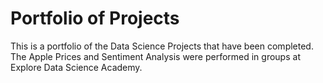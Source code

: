 # Portfolio of Projects
This is a portfolio of the Data Science Projects that have been completed.
The Apple Prices and Sentiment Analysis were performed in groups at Explore Data Science Academy.
